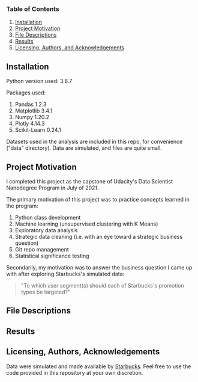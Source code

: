 ### Table of Contents

1. [Installation](#installation)
2. [Project Motivation](#motivation)
3. [File Descriptions](#files)
4. [Results](#results)
5. [Licensing, Authors, and Acknowledgements](#licensing)

## Installation <a name="installation"></a>
Python version used: 3.8.7

Packages used:
1. Pandas 1.2.3
2. Matplotlib 3.4.1
3. Numpy 1.20.2
4. Plotly 4.14.3
5. Scikit-Learn 0.24.1

Datasets used in the analysis are included in this repo, for convenience ("data" directory). Data are simulated, and files are quite small.

## Project Motivation<a name="motivation"></a>
I completed this project as the capstone of Udacity's Data Scientist Nanodegree Program in July of 2021.

The primary motivation of this project was to practice concepts learned in the program:
1. Python class development
2. Machine learning (unsupervised clustering with K Means)
3. Exploratory data analysis
4. Strategic data cleaning (i.e. with an eye toward a strategic business question)
5. Git repo management
6. Statistical significance testing

Secondarily, my motivation was to answer the business question I came up with after exploring Starbucks's simulated data:

> "To which user segment(s) should each of Starbucks's promotion types be targeted?"

## File Descriptions <a name="files"></a>


## Results<a name="results"></a>


## Licensing, Authors, Acknowledgements<a name="licensing"></a>

Data were simulated and made available by [Starbucks](https://www.starbucks.com). Feel free to use the code provided in this repository at your own discretion.
